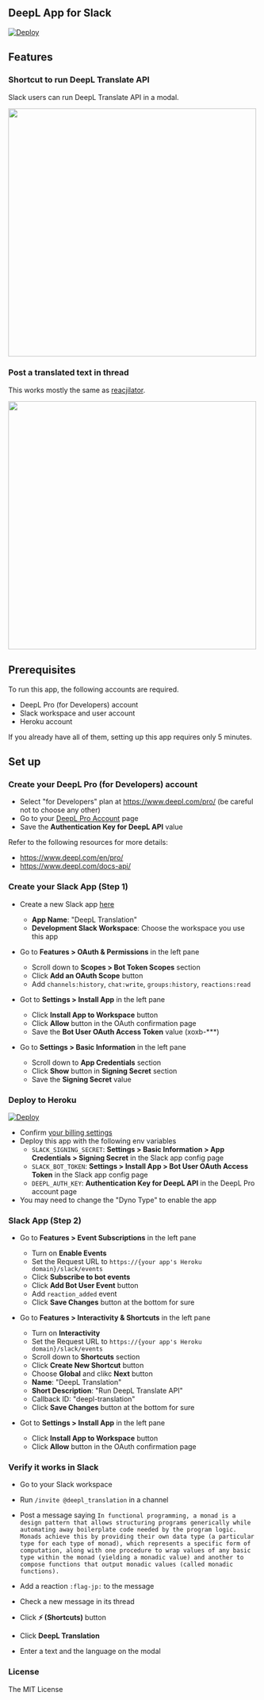 ## DeepL App for Slack

[![Deploy](https://www.herokucdn.com/deploy/button.svg)](https://heroku.com/deploy?template=https://github.com/Willings-Inc/deepl-for-slack/tree/master)

## Features

### Shortcut to run DeepL Translate API

Slack users can run DeepL Translate API in a modal.

<img src="https://user-images.githubusercontent.com/19658/84773721-cb505f80-b017-11ea-8c41-aed57012ab8b.gif" height="500">

### Post a translated text in thread

This works mostly the same as [reacjilator](https://github.com/slackapi/reacjilator).

<img src="https://user-images.githubusercontent.com/19658/84773773-dc996c00-b017-11ea-9022-017492a7c9df.gif" height="500">

## Prerequisites

To run this app, the following accounts are required.

* DeepL Pro (for Developers) account
* Slack workspace and user account
* Heroku account

If you already have all of them, setting up this app requires only 5 minutes.

## Set up

### Create your DeepL Pro (for Developers) account

* Select "for Developers" plan at https://www.deepl.com/pro/ (be careful not to choose any other)
* Go to your [DeepL Pro Account](https://www.deepl.com/pro-account.html) page
* Save the **Authentication Key for DeepL API** value

Refer to the following resources for more details:

* https://www.deepl.com/en/pro/
* https://www.deepl.com/docs-api/

### Create your Slack App (Step 1)

* Create a new Slack app [here](https://api.slack.com/apps?new_app=1)
  * **App Name**: "DeepL Translation"
  * **Development Slack Workspace**: Choose the workspace you use this app

* Go to **Features > OAuth & Permissions** in the left pane
  * Scroll down to **Scopes > Bot Token Scopes** section
  * Click **Add an OAuth Scope** button
  * Add `channels:history`, `chat:write`, `groups:history`, `reactions:read`

* Got to **Settings > Install App** in the left pane
  * Click **Install App to Workspace** button
  * Click **Allow** button in the OAuth confirmation page
  * Save the **Bot User OAuth Access Token** value (xoxb-***)

* Go to **Settings > Basic Information** in the left pane
  * Scroll down to **App Credentials** section
  * Click **Show** button in **Signing Secret** section
  * Save the **Signing Secret** value

### Deploy to Heroku

[![Deploy](https://www.herokucdn.com/deploy/button.svg)](https://heroku.com/deploy?template=https://github.com/seratch/deepl-for-slack/tree/master)

* Confirm [your billing settings](https://dashboard.heroku.com/account/billing)
* Deploy this app with the following env variables
  * `SLACK_SIGNING_SECRET`: **Settings > Basic Information > App Credentials > Signing Secret** in the Slack app config page
  * `SLACK_BOT_TOKEN`: **Settings > Install App > Bot User OAuth Access Token** in the Slack app config page
  * `DEEPL_AUTH_KEY`: **Authentication Key for DeepL API** in the DeepL Pro account page
* You may need to change the "Dyno Type" to enable the app

### Slack App (Step 2)

* Go to **Features > Event Subscriptions** in the left pane
  * Turn on **Enable Events**
  * Set the Request URL to `https://{your app's Heroku domain}/slack/events`
  * Click **Subscribe to bot events**
  * Click **Add Bot User Event** button
  * Add `reaction_added` event
  * Click **Save Changes** button at the bottom for sure

* Go to **Features > Interactivity & Shortcuts** in the left pane
  * Turn on **Interactivity**
  * Set the Request URL to `https://{your app's Heroku domain}/slack/events`
  * Scroll down to **Shortcuts** section
  * Click **Create New Shortcut** button
  * Choose **Global** and clikc **Next** button
  * **Name**: "DeepL Translation"
  * **Short Description**: "Run DeepL Translate API"
  * Callback ID: "deepl-translation"
  * Click **Save Changes** button at the bottom for sure

* Got to **Settings > Install App** in the left pane
  * Click **Install App to Workspace** button
  * Click **Allow** button in the OAuth confirmation page

### Verify it works in Slack

* Go to your Slack workspace

* Run `/invite @deepl_translation` in a channel
* Post a message saying `In functional programming, a monad is a design pattern that allows structuring programs generically while automating away boilerplate code needed by the program logic. Monads achieve this by providing their own data type (a particular type for each type of monad), which represents a specific form of computation, along with one procedure to wrap values of any basic type within the monad (yielding a monadic value) and another to compose functions that output monadic values (called monadic functions).`
* Add a reaction `:flag-jp:` to the message
* Check a new message in its thread

* Click **⚡ (Shortcuts)** button
* Click **DeepL Translation**
* Enter a text and the language on the modal

### License 

The MIT License